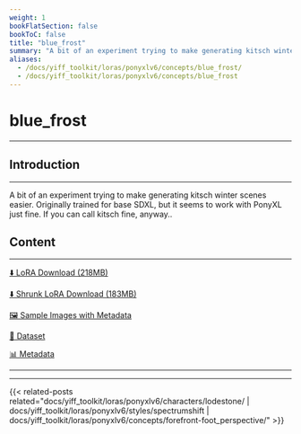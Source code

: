 ```yaml
---
weight: 1
bookFlatSection: false
bookToC: false
title: "blue_frost"
summary: "A bit of an experiment trying to make generating kitsch winter scenes easier."
aliases:
  - /docs/yiff_toolkit/loras/ponyxlv6/concepts/blue_frost/
  - /docs/yiff_toolkit/loras/ponyxlv6/concepts/blue_frost
---
```


<!--markdownlint-disable MD025 MD033 -->

# blue_frost

---

## Introduction

---

A bit of an experiment trying to make generating kitsch winter scenes easier. Originally trained for base SDXL, but it seems to work with PonyXL just fine. If you can call kitsch fine, anyway..

## Content

---

[⬇️ LoRA Download (218MB)](https://huggingface.co/k4d3/yiff_toolkit/resolve/main/ponyxl_loras/blue_frost.safetensors?download=true)

[⬇️ Shrunk LoRA Download (183MB)](https://huggingface.co/k4d3/yiff_toolkit/resolve/main/ponyxl_loras_shrunk_2/blue_frost_frockpt1_th-3.55.safetensors?download=true)

[🖼️ Sample Images with Metadata](https://huggingface.co/k4d3/yiff_toolkit/tree/main/static/{})

[📐 Dataset](https://huggingface.co/datasets/k4d3/furry/tree/main/blue_frost)

[📊 Metadata](https://huggingface.co/k4d3/yiff_toolkit/raw/main/ponyxl_loras/blue_frost.json)

---

---

{{< related-posts related="docs/yiff_toolkit/loras/ponyxlv6/characters/lodestone/ | docs/yiff_toolkit/loras/ponyxlv6/styles/spectrumshift | docs/yiff_toolkit/loras/ponyxlv6/concepts/forefront-foot_perspective/" >}}
